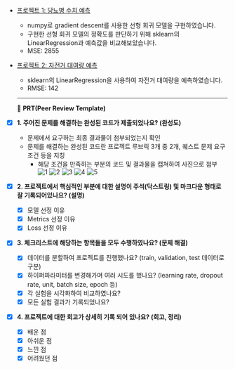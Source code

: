 - [프로젝트 1: 당뇨병 수치 예측](./diabetes.ipynb)
  - numpy로 gradient descent를 사용한 선형 회귀 모델을 구현하였습니다.
  - 구현한 선형 회귀 모델의 정확도를 판단하기 위해 sklearn의 LinearRegression과 예측값을 비교해보았습니다.
  - MSE: 2855

- [프로젝트 2: 자전거 대여량 예측](./bike-sharing-demand.ipynb)
  - sklearn의 LinearRegression을 사용하여 자전거 대여량을 예측하였습니다.
  - RMSE: 142
 
  ---------------------------------

  🔑 **PRT(Peer Review Template)**

- [x]  **1. 주어진 문제를 해결하는 완성된 코드가 제출되었나요? (완성도)**
    - 문제에서 요구하는 최종 결과물이 첨부되었는지 확인
    - 문제를 해결하는 완성된 코드란 프로젝트 루브릭 3개 중 2개, 
    퀘스트 문제 요구조건 등을 지칭
        - 해당 조건을 만족하는 부분의 코드 및 결과물을 캡쳐하여 사진으로 첨부
![1](https://github.com/ivvve/aiffel-repo/assets/168398983/fe5ee5a0-32f0-4aac-8ddd-2f253521cc96)
![2](https://github.com/ivvve/aiffel-repo/assets/168398983/36eb5e43-05ec-4392-a728-b45a222a6e61)
![3](https://github.com/ivvve/aiffel-repo/assets/168398983/be2e125e-65f0-4f76-b60e-29be59c756eb)
![4](https://github.com/ivvve/aiffel-repo/assets/168398983/db5098e1-40a3-4325-97d7-c2997c036500)
![5](https://github.com/ivvve/aiffel-repo/assets/168398983/dff5a0a9-8ce7-407b-98aa-f40ab9896f64)

        

- [x]  **2. 프로젝트에서 핵심적인 부분에 대한 설명이 주석(닥스트링) 및 마크다운 형태로 잘 기록되어있나요? (설명)**
    - [x]  모델 선정 이유
    - [x]  Metrics 선정 이유
    - [x]  Loss 선정 이유

- [x]  **3. 체크리스트에 해당하는 항목들을 모두 수행하였나요? (문제 해결)**
    - [x]  데이터를 분할하여 프로젝트를 진행했나요? (train, validation, test 데이터로 구분)
    - [x]  하이퍼파라미터를 변경해가며 여러 시도를 했나요? (learning rate, dropout rate, unit, batch size, epoch 등)
    - [x]  각 실험을 시각화하여 비교하였나요?
    - [x]  모든 실험 결과가 기록되었나요?

- [x]  **4. 프로젝트에 대한 회고가 상세히 기록 되어 있나요? (회고, 정리)**
    - [x]  배운 점
    - [x]  아쉬운 점
    - [x]  느낀 점
    - [x]  어려웠던 점
